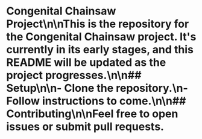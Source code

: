 # Congenital Chainsaw Project\n\nThis is the repository for the Congenital Chainsaw project. It's currently in its early stages, and this README will be updated as the project progresses.\n\n## Setup\n\n- Clone the repository.\n- Follow instructions to come.\n\n## Contributing\n\nFeel free to open issues or submit pull requests.
